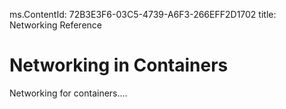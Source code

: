 ms.ContentId: 72B3E3F6-03C5-4739-A6F3-266EFF2D1702
title: Networking Reference


# Networking in Containers #

Networking for containers....